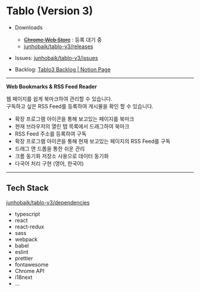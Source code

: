 # Tablo (Version 3)

- Downloads

  - ~~[Chrome Web Store](#)~~ : 등록 대기 중
  - [junhobaik/tablo-v3/releases](https://github.com/junhobaik/tablo-v3/releases)

- Issues: [junhobaik/tablo-v3/issues](https://github.com/junhobaik/tablo-v3/issues)
- Backlog: [Tablo3 Backlog | Notion Page](https://www.notion.so/junhobaik/Tablo3-Backlog-f93e886b4b3d439cab83a0538d1db57d)

---

**Web Bookmarks & RSS Feed Reader**

웹 페이지를 쉽게 북마크하여 관리할 수 있습니다.  
구독하고 싶은 RSS Feed를 등록하여 게시물을 확인 할 수 있습니다.

- 확장 프로그램 아이콘을 통해 보고있는 페이지를 북마크
- 현재 브라우저의 열린 탭 목록에서 드래그하여 북마크
- RSS Feed 주소를 등록하여 구독
- 확장 프로그램 아이콘을 통해 현재 보고있는 페이지의 RSS Feed를 구독
- 드래그 앤 드롭을 통한 쉬운 관리
- 크롬 동기화 저장소 사용으로 데이터 동기화
- 다국어 처리 구현 (영어, 한국어)

---

## Tech Stack

[junhobaik/tablo-v3/dependencies](https://github.com/junhobaik/tablo-v3/network/dependencies)

- typescript
- react
- react-redux
- sass
- webpack
- babel
- eslint
- prettier
- fontawesome
- Chrome API
- i18next
- ...
